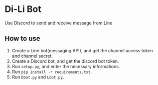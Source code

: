 # Di-Li Bot
Use Discord to send and receive message from Line

## How to use
1. Create a Line bot(messaging API), and get the channel access token and channel secret.
2. Create a Discord bot, and get the discord bot token.
3. Run `setup.py`, and enter the necessary informations.
4. Run `pip install -r requirements.txt`.
5. Run `Dbot.py` and `Lbot.py`.